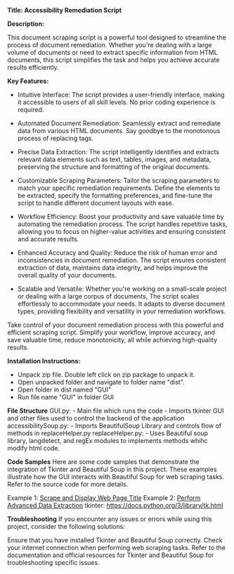 **Title: Accessibility Remediation Script**

**Description:**

This document scraping script is a powerful tool designed to streamline the process of document remediation. Whether you're dealing with
a large volume of documents or need to extract specific information from HTML documents, this script simplifies the task and helps you
achieve accurate results efficiently.

**Key Features:**

- Intuitive Interface:
  The script provides a user-friendly interface, making it accessible to users of all skill levels. No prior coding experience is required.
  
- Automated Document Remediation:
  Seamlessly extract and remediate data from various HTML documents. Say goodbye to the monotonous process of replacing tags.
  
- Precise Data Extraction:
  The script intelligently identifies and extracts relevant data elements such as text, tables, images, and metadata, preserving the
  structure and formatting of the original documents.
  
- Customizable Scraping Parameters:
  Tailor the scraping parameters to match your specific remediation requirements. Define the elements to be extracted, specify the
  formatting preferences, and fine-tune the script to handle different document layouts with ease.
  
- Workflow Efficiency:
   Boost your productivity and save valuable time by automating the remediation process. The script handles repetitive tasks,
  allowing you to focus on higher-value activities and ensuring consistent and accurate results.
  
- Enhanced Accuracy and Quality:
  Reduce the risk of human error and inconsistencies in document remediation. The script ensures consistent extraction of data, maintains
   data integrity, and helps improve the overall quality of your documents.
- Scalable and Versatile:
  Whether you're working on a small-scale project or dealing with a large corpus of documents, The script scales effortlessly to
  accommodate your needs. It adapts to diverse document types, providing flexibility and versatility in your remediation workflows.

Take control of your document remediation process with this powerful and efficient scraping script. Simplify your workflow, improve 
accuracy, and save valuable time, reduce monotonicity, all while achieving high-quality results.

**Installation Instructions:**
   - Unpack zip file. Double left click on zip package to unpack it.
   - Open unpacked folder and navigate to folder name "dist".
   - Open folder in dist named "GUI"
   - Run file name "GUI" in folder GUI

**File Structure**
  GUI.py:
    - Main file which runs the code
    - Imports tkinter GUI and other files used to control the backend of the application
  accessibilitySoup.py:
    - Imports BeautifulSoup Library and controls flow of methods in replaceHelper.py
  replaceHelper.py:
    - Uses Beautiful soup library, langdetect, and regEx modules to implements methods whihc modify html code.

**Code Samples**
  Here are some code samples that demonstrate the integration of Tkinter and Beautiful Soup in this project. These examples illustrate how the GUI interacts with Beautiful Soup for web scraping tasks. Refer to the source code for more details.
  
  Example 1: [Scrape and Display Web Page Title](https://www.crummy.com/software/BeautifulSoup/bs4/doc/)
  Example 2: [Perform Advanced Data Extraction](https://www.crummy.com/software/BeautifulSoup/bs4/doc/)
  tkinter: https://docs.python.org/3/library/tk.html
  
**Troubleshooting**
  If you encounter any issues or errors while using this project, consider the following solutions:
  
  Ensure that you have installed Tkinter and Beautiful Soup correctly.
  Check your internet connection when performing web scraping tasks.
  Refer to the documentation and official resources for Tkinter and Beautiful Soup for troubleshooting specific issues.


